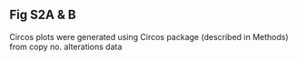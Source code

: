 
## Fig S2A & B 

Circos plots were generated using Circos package (described in Methods) from copy no. alterations data  
